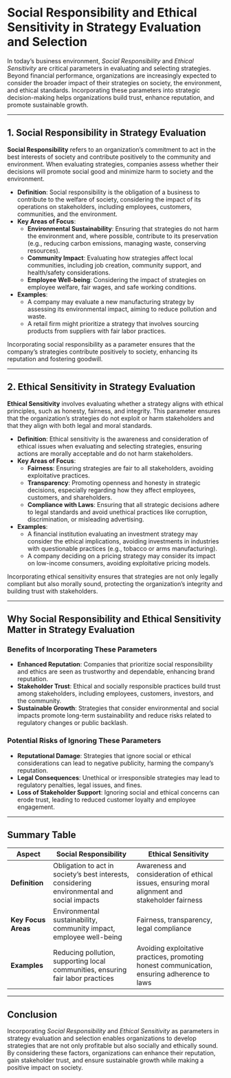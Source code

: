 # Social Responsibility and Ethical Sensitivity in Strategy Evaluation and Selection

In today’s business environment, *Social Responsibility* and *Ethical Sensitivity* are critical parameters in evaluating and selecting strategies. Beyond financial performance, organizations are increasingly expected to consider the broader impact of their strategies on society, the environment, and ethical standards. Incorporating these parameters into strategic decision-making helps organizations build trust, enhance reputation, and promote sustainable growth.

---

## 1. Social Responsibility in Strategy Evaluation

**Social Responsibility** refers to an organization’s commitment to act in the best interests of society and contribute positively to the community and environment. When evaluating strategies, companies assess whether their decisions will promote social good and minimize harm to society and the environment.

- **Definition**: Social responsibility is the obligation of a business to contribute to the welfare of society, considering the impact of its operations on stakeholders, including employees, customers, communities, and the environment.
- **Key Areas of Focus**:
  - **Environmental Sustainability**: Ensuring that strategies do not harm the environment and, where possible, contribute to its preservation (e.g., reducing carbon emissions, managing waste, conserving resources).
  - **Community Impact**: Evaluating how strategies affect local communities, including job creation, community support, and health/safety considerations.
  - **Employee Well-being**: Considering the impact of strategies on employee welfare, fair wages, and safe working conditions.
- **Examples**:
  - A company may evaluate a new manufacturing strategy by assessing its environmental impact, aiming to reduce pollution and waste.
  - A retail firm might prioritize a strategy that involves sourcing products from suppliers with fair labor practices.

Incorporating social responsibility as a parameter ensures that the company’s strategies contribute positively to society, enhancing its reputation and fostering goodwill.

---

## 2. Ethical Sensitivity in Strategy Evaluation

**Ethical Sensitivity** involves evaluating whether a strategy aligns with ethical principles, such as honesty, fairness, and integrity. This parameter ensures that the organization’s strategies do not exploit or harm stakeholders and that they align with both legal and moral standards.

- **Definition**: Ethical sensitivity is the awareness and consideration of ethical issues when evaluating and selecting strategies, ensuring actions are morally acceptable and do not harm stakeholders.
- **Key Areas of Focus**:
  - **Fairness**: Ensuring strategies are fair to all stakeholders, avoiding exploitative practices.
  - **Transparency**: Promoting openness and honesty in strategic decisions, especially regarding how they affect employees, customers, and shareholders.
  - **Compliance with Laws**: Ensuring that all strategic decisions adhere to legal standards and avoid unethical practices like corruption, discrimination, or misleading advertising.
- **Examples**:
  - A financial institution evaluating an investment strategy may consider the ethical implications, avoiding investments in industries with questionable practices (e.g., tobacco or arms manufacturing).
  - A company deciding on a pricing strategy may consider its impact on low-income consumers, avoiding exploitative pricing models.

Incorporating ethical sensitivity ensures that strategies are not only legally compliant but also morally sound, protecting the organization’s integrity and building trust with stakeholders.

---

## Why Social Responsibility and Ethical Sensitivity Matter in Strategy Evaluation

### Benefits of Incorporating These Parameters
- **Enhanced Reputation**: Companies that prioritize social responsibility and ethics are seen as trustworthy and dependable, enhancing brand reputation.
- **Stakeholder Trust**: Ethical and socially responsible practices build trust among stakeholders, including employees, customers, investors, and the community.
- **Sustainable Growth**: Strategies that consider environmental and social impacts promote long-term sustainability and reduce risks related to regulatory changes or public backlash.

### Potential Risks of Ignoring These Parameters
- **Reputational Damage**: Strategies that ignore social or ethical considerations can lead to negative publicity, harming the company’s reputation.
- **Legal Consequences**: Unethical or irresponsible strategies may lead to regulatory penalties, legal issues, and fines.
- **Loss of Stakeholder Support**: Ignoring social and ethical concerns can erode trust, leading to reduced customer loyalty and employee engagement.

---

## Summary Table

| **Aspect**                  | **Social Responsibility**                                                               | **Ethical Sensitivity**                                                           |
|-----------------------------|-----------------------------------------------------------------------------------------|-----------------------------------------------------------------------------------|
| **Definition**              | Obligation to act in society’s best interests, considering environmental and social impacts | Awareness and consideration of ethical issues, ensuring moral alignment and stakeholder fairness |
| **Key Focus Areas**         | Environmental sustainability, community impact, employee well-being                     | Fairness, transparency, legal compliance                                          |
| **Examples**                | Reducing pollution, supporting local communities, ensuring fair labor practices         | Avoiding exploitative practices, promoting honest communication, ensuring adherence to laws |

---

## Conclusion

Incorporating *Social Responsibility* and *Ethical Sensitivity* as parameters in strategy evaluation and selection enables organizations to develop strategies that are not only profitable but also socially and ethically sound. By considering these factors, organizations can enhance their reputation, gain stakeholder trust, and ensure sustainable growth while making a positive impact on society.
